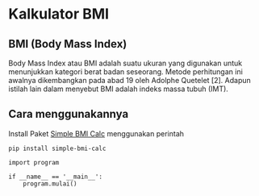 # Kalkulator BMI
## BMI (Body Mass Index)
Body Mass Index atau BMI adalah suatu ukuran yang digunakan untuk menunjukkan kategori berat badan seseorang. Metode perhitungan ini awalnya dikembangkan pada abad 19 oleh Adolphe Quetelet [2]. Adapun istilah lain dalam menyebut BMI adalah indeks massa tubuh (IMT). 

## Cara menggunakannya
Install Paket
[Simple BMI Calc](https://pypi.org/project/simple-bmi-calc/) menggunakan perintah
```
pip install simple-bmi-calc
```
```
import program

if __name__ == '__main__':
    program.mulai()
```
